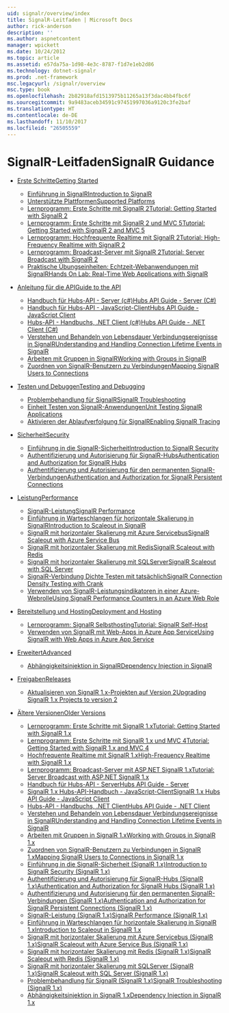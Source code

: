 ```yaml
---
uid: signalr/overview/index
title: SignalR-Leitfaden | Microsoft Docs
author: rick-anderson
description: ''
ms.author: aspnetcontent
manager: wpickett
ms.date: 10/24/2012
ms.topic: article
ms.assetid: e57da75a-1d98-4e3c-8787-f1d7e1eb2d86
ms.technology: dotnet-signalr
ms.prod: .net-framework
msc.legacyurl: /signalr/overview
msc.type: book
ms.openlocfilehash: 2b82918afd1513975b11265a13f3dac4bb4fbc6f
ms.sourcegitcommit: 9a9483aceb34591c97451997036a9120c3fe2baf
ms.translationtype: HT
ms.contentlocale: de-DE
ms.lasthandoff: 11/10/2017
ms.locfileid: "26505559"
---
```

<a name="signalr-guidance"></a><span data-ttu-id="0297a-102">SignalR-Leitfaden</span><span class="sxs-lookup"><span data-stu-id="0297a-102">SignalR Guidance</span></span>
====================
- [<span data-ttu-id="0297a-103">Erste Schritte</span><span class="sxs-lookup"><span data-stu-id="0297a-103">Getting Started</span></span>](getting-started/index.md)

    - [<span data-ttu-id="0297a-104">Einführung in SignalR</span><span class="sxs-lookup"><span data-stu-id="0297a-104">Introduction to SignalR</span></span>](getting-started/introduction-to-signalr.md)
    - [<span data-ttu-id="0297a-105">Unterstützte Plattformen</span><span class="sxs-lookup"><span data-stu-id="0297a-105">Supported Platforms</span></span>](getting-started/supported-platforms.md)
    - [<span data-ttu-id="0297a-106">Lernprogramm: Erste Schritte mit SignalR 2</span><span class="sxs-lookup"><span data-stu-id="0297a-106">Tutorial: Getting Started with SignalR 2</span></span>](getting-started/tutorial-getting-started-with-signalr.md)
    - [<span data-ttu-id="0297a-107">Lernprogramm: Erste Schritte mit SignalR 2 und MVC 5</span><span class="sxs-lookup"><span data-stu-id="0297a-107">Tutorial: Getting Started with SignalR 2 and MVC 5</span></span>](getting-started/tutorial-getting-started-with-signalr-and-mvc.md)
    - [<span data-ttu-id="0297a-108">Lernprogramm: Hochfrequente Realtime mit SignalR 2</span><span class="sxs-lookup"><span data-stu-id="0297a-108">Tutorial: High-Frequency Realtime with SignalR 2</span></span>](getting-started/tutorial-high-frequency-realtime-with-signalr.md)
    - [<span data-ttu-id="0297a-109">Lernprogramm: Broadcast-Server mit SignalR 2</span><span class="sxs-lookup"><span data-stu-id="0297a-109">Tutorial: Server Broadcast with SignalR 2</span></span>](getting-started/tutorial-server-broadcast-with-signalr.md)
    - [<span data-ttu-id="0297a-110">Praktische Übungseinheiten: Echtzeit-Webanwendungen mit SignalR</span><span class="sxs-lookup"><span data-stu-id="0297a-110">Hands On Lab: Real-Time Web Applications with SignalR</span></span>](getting-started/real-time-web-applications-with-signalr.md)
- [<span data-ttu-id="0297a-111">Anleitung für die API</span><span class="sxs-lookup"><span data-stu-id="0297a-111">Guide to the API</span></span>](guide-to-the-api/index.md)

    - [<span data-ttu-id="0297a-112">Handbuch für Hubs-API - Server (c#)</span><span class="sxs-lookup"><span data-stu-id="0297a-112">Hubs API Guide - Server (C#)</span></span>](guide-to-the-api/hubs-api-guide-server.md)
    - [<span data-ttu-id="0297a-113">Handbuch für Hubs-API - JavaScript-Client</span><span class="sxs-lookup"><span data-stu-id="0297a-113">Hubs API Guide - JavaScript Client</span></span>](guide-to-the-api/hubs-api-guide-javascript-client.md)
    - [<span data-ttu-id="0297a-114">Hubs-API - Handbuchs, .NET Client (c#)</span><span class="sxs-lookup"><span data-stu-id="0297a-114">Hubs API Guide - .NET Client (C#)</span></span>](guide-to-the-api/hubs-api-guide-net-client.md)
    - [<span data-ttu-id="0297a-115">Verstehen und Behandeln von Lebensdauer Verbindungsereignisse in SignalR</span><span class="sxs-lookup"><span data-stu-id="0297a-115">Understanding and Handling Connection Lifetime Events in SignalR</span></span>](guide-to-the-api/handling-connection-lifetime-events.md)
    - [<span data-ttu-id="0297a-116">Arbeiten mit Gruppen in SignalR</span><span class="sxs-lookup"><span data-stu-id="0297a-116">Working with Groups in SignalR</span></span>](guide-to-the-api/working-with-groups.md)
    - [<span data-ttu-id="0297a-117">Zuordnen von SignalR-Benutzern zu Verbindungen</span><span class="sxs-lookup"><span data-stu-id="0297a-117">Mapping SignalR Users to Connections</span></span>](guide-to-the-api/mapping-users-to-connections.md)
- [<span data-ttu-id="0297a-118">Testen und Debuggen</span><span class="sxs-lookup"><span data-stu-id="0297a-118">Testing and Debugging</span></span>](testing-and-debugging/index.md)

    - [<span data-ttu-id="0297a-119">Problembehandlung für SignalR</span><span class="sxs-lookup"><span data-stu-id="0297a-119">SignalR Troubleshooting</span></span>](testing-and-debugging/troubleshooting.md)
    - [<span data-ttu-id="0297a-120">Einheit Testen von SignalR-Anwendungen</span><span class="sxs-lookup"><span data-stu-id="0297a-120">Unit Testing SignalR Applications</span></span>](testing-and-debugging/unit-testing-signalr-applications.md)
    - [<span data-ttu-id="0297a-121">Aktivieren der Ablaufverfolgung für SignalR</span><span class="sxs-lookup"><span data-stu-id="0297a-121">Enabling SignalR Tracing</span></span>](testing-and-debugging/enabling-signalr-tracing.md)
- [<span data-ttu-id="0297a-122">Sicherheit</span><span class="sxs-lookup"><span data-stu-id="0297a-122">Security</span></span>](security/index.md)

    - [<span data-ttu-id="0297a-123">Einführung in die SignalR-Sicherheit</span><span class="sxs-lookup"><span data-stu-id="0297a-123">Introduction to SignalR Security</span></span>](security/introduction-to-security.md)
    - [<span data-ttu-id="0297a-124">Authentifizierung und Autorisierung für SignalR-Hubs</span><span class="sxs-lookup"><span data-stu-id="0297a-124">Authentication and Authorization for SignalR Hubs</span></span>](security/hub-authorization.md)
    - [<span data-ttu-id="0297a-125">Authentifizierung und Autorisierung für den permanenten SignalR-Verbindungen</span><span class="sxs-lookup"><span data-stu-id="0297a-125">Authentication and Authorization for SignalR Persistent Connections</span></span>](security/persistent-connection-authorization.md)
- [<span data-ttu-id="0297a-126">Leistung</span><span class="sxs-lookup"><span data-stu-id="0297a-126">Performance</span></span>](performance/index.md)

    - [<span data-ttu-id="0297a-127">SignalR-Leistung</span><span class="sxs-lookup"><span data-stu-id="0297a-127">SignalR Performance</span></span>](performance/signalr-performance.md)
    - [<span data-ttu-id="0297a-128">Einführung in Warteschlangen für horizontale Skalierung in SignalR</span><span class="sxs-lookup"><span data-stu-id="0297a-128">Introduction to Scaleout in SignalR</span></span>](performance/scaleout-in-signalr.md)
    - [<span data-ttu-id="0297a-129">SignalR mit horizontaler Skalierung mit Azure Servicebus</span><span class="sxs-lookup"><span data-stu-id="0297a-129">SignalR Scaleout with Azure Service Bus</span></span>](performance/scaleout-with-windows-azure-service-bus.md)
    - [<span data-ttu-id="0297a-130">SignalR mit horizontaler Skalierung mit Redis</span><span class="sxs-lookup"><span data-stu-id="0297a-130">SignalR Scaleout with Redis</span></span>](performance/scaleout-with-redis.md)
    - [<span data-ttu-id="0297a-131">SignalR mit horizontaler Skalierung mit SQLServer</span><span class="sxs-lookup"><span data-stu-id="0297a-131">SignalR Scaleout with SQL Server</span></span>](performance/scaleout-with-sql-server.md)
    - [<span data-ttu-id="0297a-132">SignalR-Verbindung Dichte Testen mit tatsächlich</span><span class="sxs-lookup"><span data-stu-id="0297a-132">SignalR Connection Density Testing with Crank</span></span>](performance/signalr-connection-density-testing-with-crank.md)
    - [<span data-ttu-id="0297a-133">Verwenden von SignalR-Leistungsindikatoren in einer Azure-Webrolle</span><span class="sxs-lookup"><span data-stu-id="0297a-133">Using SignalR Performance Counters in an Azure Web Role</span></span>](performance/using-signalr-performance-counters-in-an-azure-web-role.md)
- [<span data-ttu-id="0297a-134">Bereitstellung und Hosting</span><span class="sxs-lookup"><span data-stu-id="0297a-134">Deployment and Hosting</span></span>](deployment/index.md)

    - [<span data-ttu-id="0297a-135">Lernprogramm: SignalR Selbsthosting</span><span class="sxs-lookup"><span data-stu-id="0297a-135">Tutorial: SignalR Self-Host</span></span>](deployment/tutorial-signalr-self-host.md)
    - [<span data-ttu-id="0297a-136">Verwenden von SignalR mit Web-Apps in Azure App Service</span><span class="sxs-lookup"><span data-stu-id="0297a-136">Using SignalR with Web Apps in Azure App Service</span></span>](deployment/using-signalr-with-azure-web-sites.md)
- [<span data-ttu-id="0297a-137">Erweitert</span><span class="sxs-lookup"><span data-stu-id="0297a-137">Advanced</span></span>](advanced/index.md)

    - [<span data-ttu-id="0297a-138">Abhängigkeitsinjektion in SignalR</span><span class="sxs-lookup"><span data-stu-id="0297a-138">Dependency Injection in SignalR</span></span>](advanced/dependency-injection.md)
- [<span data-ttu-id="0297a-139">Freigaben</span><span class="sxs-lookup"><span data-stu-id="0297a-139">Releases</span></span>](releases/index.md)

    - [<span data-ttu-id="0297a-140">Aktualisieren von SignalR 1.x-Projekten auf Version 2</span><span class="sxs-lookup"><span data-stu-id="0297a-140">Upgrading SignalR 1.x Projects to version 2</span></span>](releases/upgrading-signalr-1x-projects-to-20.md)
- [<span data-ttu-id="0297a-141">Ältere Versionen</span><span class="sxs-lookup"><span data-stu-id="0297a-141">Older Versions</span></span>](older-versions/index.md)

    - [<span data-ttu-id="0297a-142">Lernprogramm: Erste Schritte mit SignalR 1.x</span><span class="sxs-lookup"><span data-stu-id="0297a-142">Tutorial: Getting Started with SignalR 1.x</span></span>](older-versions/tutorial-getting-started-with-signalr.md)
    - [<span data-ttu-id="0297a-143">Lernprogramm: Erste Schritte mit SignalR 1.x und MVC 4</span><span class="sxs-lookup"><span data-stu-id="0297a-143">Tutorial: Getting Started with SignalR 1.x and MVC 4</span></span>](older-versions/tutorial-getting-started-with-signalr-and-mvc-4.md)
    - [<span data-ttu-id="0297a-144">Hochfrequente Realtime mit SignalR 1.x</span><span class="sxs-lookup"><span data-stu-id="0297a-144">High-Frequency Realtime with SignalR 1.x</span></span>](older-versions/tutorial-high-frequency-realtime-with-signalr.md)
    - [<span data-ttu-id="0297a-145">Lernprogramm: Broadcast-Server mit ASP.NET SignalR 1.x</span><span class="sxs-lookup"><span data-stu-id="0297a-145">Tutorial: Server Broadcast with ASP.NET SignalR 1.x</span></span>](older-versions/tutorial-server-broadcast-with-aspnet-signalr.md)
    - [<span data-ttu-id="0297a-146">Handbuch für Hubs-API - Server</span><span class="sxs-lookup"><span data-stu-id="0297a-146">Hubs API Guide - Server</span></span>](older-versions/signalr-1x-hubs-api-guide-server.md)
    - [<span data-ttu-id="0297a-147">SignalR 1.x Hubs-API-Handbuch - JavaScript-Client</span><span class="sxs-lookup"><span data-stu-id="0297a-147">SignalR 1.x Hubs API Guide - JavaScript Client</span></span>](older-versions/signalr-1x-hubs-api-guide-javascript-client.md)
    - [<span data-ttu-id="0297a-148">Hubs-API - Handbuchs, .NET Client</span><span class="sxs-lookup"><span data-stu-id="0297a-148">Hubs API Guide - .NET Client</span></span>](older-versions/signalr-1x-hubs-api-guide-net-client.md)
    - [<span data-ttu-id="0297a-149">Verstehen und Behandeln von Lebensdauer Verbindungsereignisse in SignalR</span><span class="sxs-lookup"><span data-stu-id="0297a-149">Understanding and Handling Connection Lifetime Events in SignalR</span></span>](older-versions/handling-connection-lifetime-events.md)
    - [<span data-ttu-id="0297a-150">Arbeiten mit Gruppen in SignalR 1.x</span><span class="sxs-lookup"><span data-stu-id="0297a-150">Working with Groups in SignalR 1.x</span></span>](older-versions/working-with-groups.md)
    - [<span data-ttu-id="0297a-151">Zuordnen von SignalR-Benutzern zu Verbindungen in SignalR 1.x</span><span class="sxs-lookup"><span data-stu-id="0297a-151">Mapping SignalR Users to Connections in SignalR 1.x</span></span>](older-versions/mapping-users-to-connections.md)
    - [<span data-ttu-id="0297a-152">Einführung in die SignalR-Sicherheit (SignalR 1.x)</span><span class="sxs-lookup"><span data-stu-id="0297a-152">Introduction to SignalR Security (SignalR 1.x)</span></span>](older-versions/introduction-to-security.md)
    - [<span data-ttu-id="0297a-153">Authentifizierung und Autorisierung für SignalR-Hubs (SignalR 1.x)</span><span class="sxs-lookup"><span data-stu-id="0297a-153">Authentication and Authorization for SignalR Hubs (SignalR 1.x)</span></span>](older-versions/hub-authorization.md)
    - [<span data-ttu-id="0297a-154">Authentifizierung und Autorisierung für den permanenten SignalR-Verbindungen (SignalR 1.x)</span><span class="sxs-lookup"><span data-stu-id="0297a-154">Authentication and Authorization for SignalR Persistent Connections (SignalR 1.x)</span></span>](older-versions/persistent-connection-authorization.md)
    - [<span data-ttu-id="0297a-155">SignalR-Leistung (SignalR 1.x)</span><span class="sxs-lookup"><span data-stu-id="0297a-155">SignalR Performance (SignalR 1.x)</span></span>](older-versions/signalr-performance.md)
    - [<span data-ttu-id="0297a-156">Einführung in Warteschlangen für horizontale Skalierung in SignalR 1.x</span><span class="sxs-lookup"><span data-stu-id="0297a-156">Introduction to Scaleout in SignalR 1.x</span></span>](older-versions/scaleout-in-signalr.md)
    - [<span data-ttu-id="0297a-157">SignalR mit horizontaler Skalierung mit Azure Servicebus (SignalR 1.x)</span><span class="sxs-lookup"><span data-stu-id="0297a-157">SignalR Scaleout with Azure Service Bus (SignalR 1.x)</span></span>](older-versions/scaleout-with-windows-azure-service-bus.md)
    - [<span data-ttu-id="0297a-158">SignalR mit horizontaler Skalierung mit Redis (SignalR 1.x)</span><span class="sxs-lookup"><span data-stu-id="0297a-158">SignalR Scaleout with Redis (SignalR 1.x)</span></span>](older-versions/scaleout-with-redis.md)
    - [<span data-ttu-id="0297a-159">SignalR mit horizontaler Skalierung mit SQLServer (SignalR 1.x)</span><span class="sxs-lookup"><span data-stu-id="0297a-159">SignalR Scaleout with SQL Server (SignalR 1.x)</span></span>](older-versions/scaleout-with-sql-server.md)
    - [<span data-ttu-id="0297a-160">Problembehandlung für SignalR (SignalR 1.x)</span><span class="sxs-lookup"><span data-stu-id="0297a-160">SignalR Troubleshooting (SignalR 1.x)</span></span>](older-versions/troubleshooting.md)
    - [<span data-ttu-id="0297a-161">Abhängigkeitsinjektion in SignalR 1.x</span><span class="sxs-lookup"><span data-stu-id="0297a-161">Dependency Injection in SignalR 1.x</span></span>](older-versions/dependency-injection.md)
